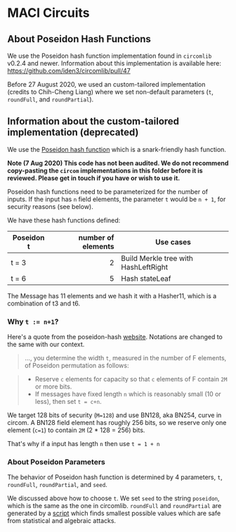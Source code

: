 # MACI Circuits

## About Poseidon Hash Functions

We use the Poseidon hash function implementation found in `circomlib` v0.2.4
and newer. Information about this implementation is available here:
https://github.com/iden3/circomlib/pull/47

Before 27 August 2020, we used an custom-tailored implementation (credits to
Chih-Cheng Liang) where we set non-default parameters (`t`, `roundFull`, and
`roundPartial`).

## Information about the custom-tailored implementation (deprecated)

We use the [Poseidon hash function](https://eprint.iacr.org/2019/458.pdf) which
is a snark-friendly hash function.

**Note (7 Aug 2020) This code has not been audited. We do not recommend
copy-pasting the `circom` implementations in this folder before it is reviewed.
Please get in touch if you have or wish to use it.**

Poseidon hash functions need to be parameterized for the number of inputs.  If
the input has `n` field elements, the parameter `t` would be `n + 1`, for
security reasons (see below).

We have these hash functions defined:

| Poseidon t | number of elements | Use cases                            |
| ---------- | -----------------: | ------------------------------------ |
| t = 3      |                  2 | Build Merkle tree with HashLeftRight |
| t = 6      |                  5 | Hash stateLeaf                       |

The Message has 11 elements and we hash it with a Hasher11, which is a combination of t3 and t6.

### Why `t := n+1`?

Here's a quote from the poseidon-hash
[website](https://www.poseidon-hash.info/). Notations are changed to the same
with our context.

> ..., you determine the width `t`, measured in the number of F elements, of
> Poseidon permutation as follows:

> - Reserve `c` elements for capacity so that `c` elements of F contain `2M` or more bits.
> - If messages have fixed length `n` which is reasonably small (10 or less), then set `t = c+n`.

We target 128 bits of security (`M=128`) and use BN128, aka BN254, curve in
circom. A BN128 field element has roughly 256 bits, so we reserve only one
element (`c=1`) to contain `2M` (2 \* 128 = 256) bits.

That's why if a input has length `n` then use `t = 1 + n`

### About Poseidon Parameters

The behavior of Poseidon hash function is determined by 4 parameters, `t`,
`roundFull`, `roundPartial`, and `seed`.

We discussed above how to choose `t`. We set `seed` to the string `poseidon`,
which is the same as the one in circomlib. `roundFull` and `roundPartial` are
generated by a
[script](https://github.com/ChihChengLiang/misc_crypto/blob/master/misc_crypto/poseidon/parameter_finder.py)
which finds smallest possible values which are safe from statistical and
algebraic attacks.
